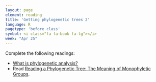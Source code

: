 ```yaml
---
layout: page
element: reading
title: 'Getting phylogenetic trees 2'
language: R
pagetype: 'before class'
symbol: <i class="fa fa-book fa-lg"></i>
week: "Apr 25"
---
```


Complete the following readings:

- [What is phylogenetic analysis?](https://www.news-medical.net/health/What-is-Phylogenetic-Analysis.aspx)
- Read [Reading a Phylogenetic Tree: The Meaning of Monophyletic Groups](https://www.nature.com/scitable/topicpage/reading-a-phylogenetic-tree-the-meaning-of-41956/#:~:text=Phylogenies%20are%20useful%20for%20organizing,events%20that%20occurred%20during%20evolution).




<!--
## A) Joining trees to data tables

## B) Plotting data from tables on trees

 -->
